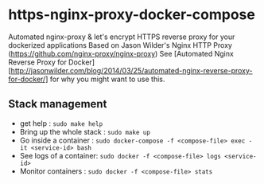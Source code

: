 # https-nginx-proxy-docker-compose
Automated nginx-proxy &amp; let's encrypt HTTPS reverse proxy for your dockerized applications
Based on Jason Wilder's Nginx HTTP Proxy (https://github.com/nginx-proxy/nginx-proxy) 
See [Automated Nginx Reverse Proxy for Docker][http://jasonwilder.com/blog/2014/03/25/automated-nginx-reverse-proxy-for-docker/] for why you might want to use this.

## Stack management
* get help : `sudo make help`
* Bring up the whole stack : `sudo make up`
* Go inside a container : `sudo docker-compose -f <compose-file> exec -it <service-id> bash`
* See logs of a container: `sudo docker -f <compose-file> logs <service-id>`
* Monitor containers : `sudo docker -f <compose-file> stats`